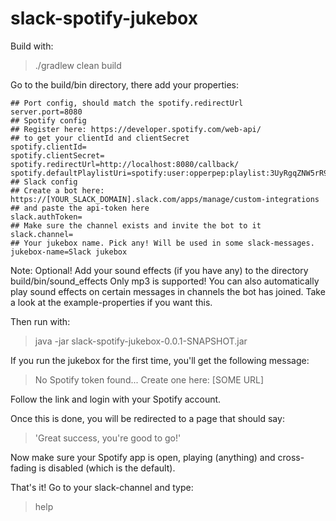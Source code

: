 # slack-spotify-jukebox

Build with:
> ./gradlew clean build

Go to the build/bin directory, there add your properties:
```
## Port config, should match the spotify.redirectUrl
server.port=8080
## Spotify config
## Register here: https://developer.spotify.com/web-api/
## to get your clientId and clientSecret
spotify.clientId=
spotify.clientSecret=
spotify.redirectUrl=http://localhost:8080/callback/
spotify.defaultPlaylistUri=spotify:user:opperpep:playlist:3UyRgqZNW5rR9WvJ3ZlJbD
## Slack config
## Create a bot here: https://[YOUR_SLACK_DOMAIN].slack.com/apps/manage/custom-integrations
## and paste the api-token here
slack.authToken=
## Make sure the channel exists and invite the bot to it
slack.channel=
## Your jukebox name. Pick any! Will be used in some slack-messages.
jukebox-name=Slack jukebox
```

Note: Optional!
Add your sound effects (if you have any) to the directory build/bin/sound_effects Only mp3 is supported!
You can also automatically play sound effects on certain messages in channels the bot has joined. Take a look at the example-properties if you want this.

Then run with:
> java -jar slack-spotify-jukebox-0.0.1-SNAPSHOT.jar

If you run the jukebox for the first time, you'll get the following message:
> No Spotify token found... Create one here: [SOME URL]

Follow the link and login with your Spotify account.

Once this is done, you will be redirected to a page that should say: 
> 'Great success, you're good to go!'

Now make sure your Spotify app is open, playing (anything) and cross-fading is disabled (which is the default).

That's it! Go to your slack-channel and type:
> help
